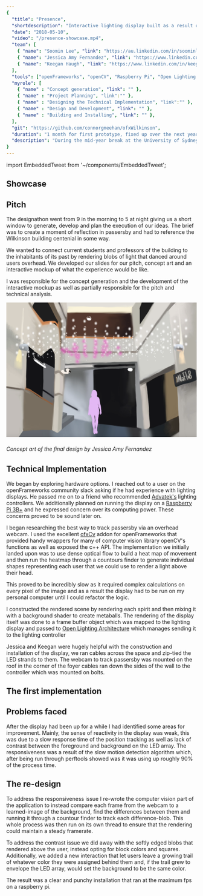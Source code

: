 ```yaml
---
{
  "title": "Presence",
  "shortdescription": "Interactive lighting display built as a result of winning a designathon at the University of Sydney.",
  "date": "2018-05-10",
  "video": "/presence-showcase.mp4",
  "team": [
    { "name": "Soomin Lee", "link": "https://au.linkedin.com/in/soominleedesign", },
    { "name": "Jessica Amy Fernandez", "link": "https://www.linkedin.com/in/jessica-amy-fernandez", },
    { "name": "Keegan Haugh", "link": "https://www.linkedin.com/in/keeganhaugh", }
  ],
  "tools": ["openFrameworks", "openCV", "Raspberry Pi", "Open Lighting Architecture", "DMX512", "e1.31", "glsl/shader programming", "openGL"],
  "myrole": [
    { "name" : "Concept generation", "link": "" },
    { "name" : "Project Planning", "link":"" },
    { "name" : "Designing the Technical Implementation", "link":"" },
    { "name" : "Design and Development", "link": "" },
    { "name" : "Building and Installing", "link": "" },
  ],
  "git": "https://github.com/connorgmeehan/ofxWilkinson",
  "duration": "1 month for first prototype, fixed up over the next year",
  "description": "During the mid-year break at the University of Sydney a designathon was held by the SUEDE society to build a new light sculpture for the Wilkinson building's centenial.  Here we pitched a concept to track passersby movements across the foyer of the building and render blobs of light above their head in an LED array, representing the passed student and professor designers who have used this building over the last 100 years."
}
---
```


import EmbeddedTweet from '~/components/EmbeddedTweet';

## Showcase


## Pitch

The designathon went from 9 in the morning to 5 at night giving us a short window to generate, develop and plan the execution of our ideas.  The brief was to create a moment of reflection in passersby and had to reference the Wilkinson building centenial in some way.  

We wanted to connect current students and professors of the building to the inhabitants of its past by rendering blobs of light that danced around users overhead.  We developed our slides for our pitch, concept art and an interactive mockup of what the experience would be like.

I was responsible for the concept generation and the development of the interactive mockup as well as partially responsible for the pitch and technical analysis.

![Concept art of what the final design would look like in the space](./images/concept-design.png)
###### Concept art of the final design by Jessica Amy Fernandez

## Technical Implementation

We began by exploring hardware options.  I reached out to a user on the openFrameworks community slack asking if he had experience with lighting displays.  He passed me on to a friend who recommended [Advatek's](https://www.advateklights.com/) lighting controllers.  We additionally planned on running the display on a [Raspberry Pi 3B+](https://www.raspberrypi.org/) and he expressed concern over its computing power.  These concerns proved to be sound later on.

<EmbeddedTweet id="1016487785706840064" position="centre" />

I began researching the best way to track passersby via an overhead webcam.  I used the excellent [ofxCv](https://github.com/kylemcdonald/ofxCv) addon for openFrameworks that provided handy wrappers for many of computer vision library openCV's functions as well as exposed the c++ API.  The implementation we initially landed upon was to use dense optical flow to build a heat map of movement and then run the heatmap through a countours finder to generate individual shapes representing each user that we could use to render a light above their head.

<EmbeddedTweet id="1022283702146031616" position="centre" />

This proved to be incredibly slow as it required complex calculations on every pixel of the image and as a result the display had to be run on my personal computer until I could refactor the logic.

I constructed the rendered scene by rendering each spirit and then mixing it with a background shader to create metaballs.  The rendering of the display itself was done to a frame buffer object which was mapped to the lighting display and passed to [Open Lighting Architecture](https://www.openlighting.org/ola/) which manages sending it to the lighting controller

Jessica and Keegan were hugely helpful with the construction and installation of the display, we ran cables across the space and zip-tied the LED strands to them.  The webcam to track passersby was mounted on the roof in the corner of the foyer cables ran down the sides of the wall to the controller which was mounted on bolts. 

## The first implementation

<EmbeddedTweet :ids="['1022434970084638721', '1023020453160341504']" position="left" />

## Problems faced

After the display had been up for a while I had identified some areas for improvement.  Mainly, the sense of reactivity in the display was weak, this was due to a slow response time of the position tracking as well as lack of contrast between the foreground and background on the LED array.  The responsiveness was a result of the slow motion detection algorithm which, after being run through perftools showed was it was using up roughly 90% of the process time.


## The re-design

To address the responsiveness issue I re-wrote the computer vision part of the application to instead compare each frame from the webcam to a learned-image of the background, find the differences between them and running it through a countour finder to track each difference-blob.  This whole process was then run on its own thread to ensure that the rendering could maintain a steady framerate.

To address the contrast issue we did away with the softly edged blobs that rendered above the user, instead opting for block colors and squares.  Additionally, we added a new interaction that let users leave a growing trail of whatever color they were assigned behind them and, if the trail grew to envelope the LED array, would set the background to be the same color.

The result was a clear and punchy installation that ran at the maximum fps on a raspberry pi.